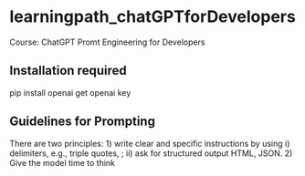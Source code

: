 # learningpath_chatGPTforDevelopers
Course: ChatGPT Promt Engineering for Developers
## Installation required
pip install openai
get openai key 
## Guidelines for Prompting
There are two principles: 1) write clear and specific instructions by using i) delimiters, e.g., triple quotes, ; ii) ask for structured output HTML, JSON. 2) Give the model time to think
